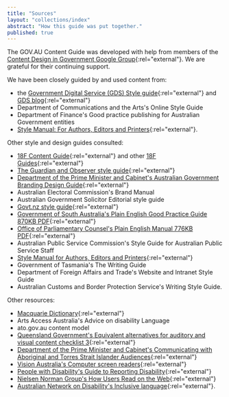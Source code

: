 ```yaml
---
title: "Sources"
layout: "collections/index"
abstract: "How this guide was put together."
published: true
---
```


The GOV.AU Content Guide was developed with help from members of the [Content Design in Government Google Group](https://groups.google.com/a/digital.gov.au/forum/#!forum/content-design-in-government){:rel="external"}. We are grateful for their continuing support.

We have been closely guided by and used content from:

- the [Government Digital Service (GDS) Style guide](https://www.gov.uk/guidance/style-guide){:rel="external"} and
[GDS blog](https://gds.blog.gov.uk/){:rel="external"}
- Department of Communications and the Arts's Online Style Guide
- Department of Finance's Good practice publishing for Australian Government entities
- [Style Manual: For Authors, Editors and Printers](http://www.australia.gov.au/about-government/publications/style-manual){:rel="external"}.

Other style and design guides consulted:

- [18F Content Guide](https://pages.18f.gov/content-guide/){:rel="external"} and other [18F Guides](https://pages.18f.gov/guides/){:rel="external"}
- [The Guardian and Observer style guide](https://www.theguardian.com/info/series/guardian-and-observer-style-guide){:rel="external"}
- [Department of the Prime Minister and Cabinet's Australian Government Branding Design Guide](https://www.dpmc.gov.au/resource-centre/government/australian-government-branding-guidelines-use-australian-government-logo-australian-government-departments-and-agencies){:rel="external"}
- Australian Electoral Commission's Brand Manual
- Australian Government Solicitor Editorial style guide
- [Govt.nz style guide](https://www.govt.nz/about/about-this-website/style-and-design/the-govt-nz-style-guide/#how-we-write){:rel="external"}
- [Government of South Australia's Plain English Good Practice Guide 870KB PDF](http://publicsector.sa.gov.au/wp-content/uploads/20070101-Good-practice-guide-Plain-English.pdf){:rel="external"}
- [Office of Parliamentary Counsel's Plain English Manual 776KB PDF](https://www.opc.gov.au/about/docs/Plain_English.pdf){:rel="external"}
- Australian Public Service Commission's Style Guide for Australian Public Service Staff
- [Style Manual for Authors, Editors and Printers](http://www.australia.gov.au/about-government/publications/style-manual){:rel="external"}
- Government of Tasmania's The Writing Guide
- Department of Foreign Affairs and Trade's Website and Intranet Style Guide
- Australian Customs and Border Protection Service's Writing Style Guide.

Other resources:

- [Macquarie Dictionary](https://www.macquariedictionary.com.au/){:rel="external"}
- Arts Access Australia's Advice on disability Language
- ato.gov.au content model
- [Queensland Government's Equivalent alternatives for auditory and visual content checklist 3](http://www.qld.gov.au/web/cue/module7/checkpoints/checkpoint03/){:rel="external"}
- [Department of the Prime Minister and Cabinet's Communicating with Aboriginal and Torres Strait Islander Audiences](https://www.dpmc.gov.au/resource-centre/indigenous-affairs/communicating-aboriginal-and-torres-strait-islander-audiences){:rel="external"}
- [Vision Australia's Computer screen readers](http://www.visionaustralia.org/living-with-low-vision/learning-to-live-independently/using-technology-and-computers/technology-overview/computer-screen-readers){:rel="external"}
- [People with Disability's Guide to Reporting Disability](http://www.pwd.org.au/library/guide-to-reporting-disability.html){:rel="external"}
- [Nielsen Norman Group's How Users Read on the Web](https://www.nngroup.com/articles/how-users-read-on-the-web/){:rel="external"}
- [Australian Network on Disability's Inclusive language](http://www.and.org.au/pages/inclusive-language.html){:rel="external"}.
